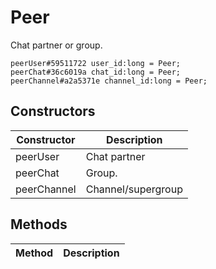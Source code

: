 # Peer
Chat partner or group.

```
peerUser#59511722 user_id:long = Peer;
peerChat#36c6019a chat_id:long = Peer;
peerChannel#a2a5371e channel_id:long = Peer;
```

## Constructors
| Constructor | Description |
| ---- | ----------- |
| peerUser | Chat partner |
| peerChat | Group. |
| peerChannel | Channel/supergroup |


## Methods
| Method | Description |
| ---- | ----------- |


